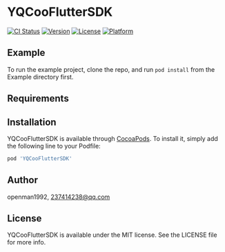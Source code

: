# YQCooFlutterSDK

[![CI Status](https://img.shields.io/travis/openman1992/YQCooFlutterSDK.svg?style=flat)](https://travis-ci.org/openman1992/YQCooFlutterSDK)
[![Version](https://img.shields.io/cocoapods/v/YQCooFlutterSDK.svg?style=flat)](https://cocoapods.org/pods/YQCooFlutterSDK)
[![License](https://img.shields.io/cocoapods/l/YQCooFlutterSDK.svg?style=flat)](https://cocoapods.org/pods/YQCooFlutterSDK)
[![Platform](https://img.shields.io/cocoapods/p/YQCooFlutterSDK.svg?style=flat)](https://cocoapods.org/pods/YQCooFlutterSDK)

## Example

To run the example project, clone the repo, and run `pod install` from the Example directory first.

## Requirements

## Installation

YQCooFlutterSDK is available through [CocoaPods](https://cocoapods.org). To install
it, simply add the following line to your Podfile:

```ruby
pod 'YQCooFlutterSDK'
```

## Author

openman1992, 237414238@qq.com

## License

YQCooFlutterSDK is available under the MIT license. See the LICENSE file for more info.
